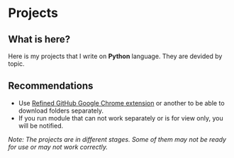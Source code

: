 # Projects
## What is here?
Here is my projects that I write on **Python** language. They are devided by topic.

## Recommendations
- Use [Refined GitHub Google Chrome extension](https://chrome.google.com/webstore/detail/refined-github/hlepfoohegkhhmjieoechaddaejaokhf) or another to be able to download folders separately.
- If you run module that can not work separately or is for view only, you will be notified.

*Note: The projects are in different stages. Some of them may not be ready for use or may not work correctly.*
